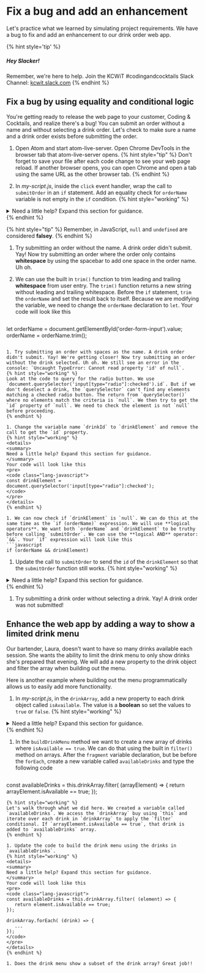 # Fix a bug and add an enhancement

Let's practice what we learned by simulating project requirements. We have a bug to fix and add an enhancement to our drink order web app.

{% hint style='tip' %}
##### Hey Slacker!

Remember, we're here to help.
Join the KCWiT #codingandcocktails Slack Channel: [kcwit.slack.com](http://kcwit.slack.com)
{% endhint %}


## Fix a bug by using equality and conditional logic
You're getting ready to release the web page to your customer, Coding & Cocktails, and realize there's a bug! You can submit an order without a name and without selecting a drink order. Let's check to make sure a name and a drink order exists before submitting the order.

1. Open Atom and start atom-live-server. Open Chrome DevTools in the browser tab that atom-live-server opens.
   {% hint style="tip" %}
Don't forget to save your file after each code change to see your web page reload. If another browser opens, you can open Chrome and open a tab using the same URL as the other browser tab.
   {% endhint %}

1. In _my-script.js_, inside the `click` event handler, wrap the call to `submitOrder` in an `if` statement. Add an equality check for `orderName` variable is not empty in the `if` condition.
   {% hint style="working" %}
<details>
<summary>
Need a little help? Expand this section for guidance. 
</summary> 
Your code will look like this
<pre>
<code class="lang-javascript">
if (orderName) {
       submitOrder(orderName, drinkId);
}
</code>
</pre>
</details>
   {% endhint %}

   {% hint style="tip" %}
Remember, in JavaScript, `null` and `undefined` are considered **falsey**.
   {% endhint %}

1. Try submitting an order without the name. A drink order didn't submit. Yay! Now try submitting an order where the order only contains **whitespace** by using the spacebar to add one space in the order name. Uh oh.

1. We can use the built in `trim()` function to trim leading and trailing **whitespace** from user entry. The `trim()` function returns a new string without leading and trailing whitespace. Before the `if` statement, `trim` the `orderName` and set the result back to itself. Because we are modifying the variable, we need to change the `orderName` declaration to `let`. Your code will look like this
   ```javascript
let orderName = document.getElementById('order-form-input').value;
orderName = orderName.trim();
   ```

1. Try submitting an order with spaces as the name. A drink order didn't submit. Yay! We're getting closer! Now try submitting an order without the drink selected. Uh oh. We still see an error in the console: `Uncaught TypeError: Cannot read property 'id' of null`.
   {% hint style="working" %}
Look at the code to query for the radio button. We use `document.querySelector('input[type="radio"]:checked').id`. But if we don't deselect a drink, the `querySelector` can't find any elements matching a checked radio button. The return from `querySelector()` where no elements match the criteria is `null`. We then try to get the `id` property of `null`. We need to check the element is not `null` before proceeding.
   {% endhint %}

1. Change the variable name `drinkId` to `drinkElement` and remove the call to get the `id` property.
   {% hint style="working" %}
<details>
<summary>
Need a little help? Expand this section for guidance. 
</summary> 
Your code will look like this
<pre>
<code class="lang-javascript">
const drinkElement = document.querySelector('input[type="radio"]:checked');
</code>
</pre>
</details>
   {% endhint %}
   
1. We can now check if `drinkElement` is `null`. We can do this at the same time as the `if (orderName)` expression. We will use **logical operators**. We want both `orderName` and `drinkElement` to be truthy before calling `submitOrder`. We can use the **logical AND** operator: `&&`. Your `if` expression will look like this
   ```javascript
if (orderName && drinkElement)
   ```

1. Update the call to `submitOrder` to send the `id` of the `drinkElement` so that the `submitOrder` function still works.
   {% hint style="working" %}
<details>
<summary>
Need a little help? Expand this section for guidance. 
</summary> 
Your code will look like this
<pre>
<code class="lang-javascript">
submitOrder(orderName, drinkElement.id);
</code>
</pre>
</details>
   {% endhint %}

1. Try submitting a drink order without selecting a drink. Yay! A drink order was not submitted!


## Enhance the web app by adding a way to show a limited drink menu
Our bartender, Laura, doesn't want to have so many drinks available each session. She wants the ability to limit the drink menu to only show drinks she's prepared that evening. We will add a new property to the drink object and filter the array when building out the menu.

Here is another example where building out the menu programmatically allows us to easily add more functionality.

1. In _my-script.js_, in the `drinkArray`, add a new property to each drink object called `isAvailable`. The value is a **boolean** so set the values to `true` or `false`.
   {% hint style="working" %}
<details>
<summary>
Need a little help? Expand this section for guidance. 
</summary> 
Your drink object inside the array will look like this
<pre>
<code class="lang-javascript">
{
      'id': 'focusedLady',
      'label': 'Focused Lady',
      'photoId': 'eXdKs9d37Sc',
      'isAvailable': true
}
</code>
</pre>
Don't forget the single quotes and a comma between the <code>photoId</code> property and the new property. Make sure you add the property to every object!
</details>
   {% endhint %}

1. In the `buildDrinkMenu` method we want to create a new array of drinks where `isAvailable == true`. We can do that using the built in `filter()` method on arrays. After the `fragment` variable declaration, but be before the `forEach`, create a new variable called `availableDrinks` and type the following code
   ```javascript
const availableDrinks = this.drinkArray.filter( (arrayElement) => {
      return arrayElement.isAvailable == true;
});
   ```
   {% hint style="working" %}
Let's walk through what we did here. We created a variable called `availableDrinks`. We access the `drinkArray` buy using `this` and iterate over each drink in `drinkArray` to apply the `filter` conditional. If `arrayElement.isAvailable == true`, that drink is added to `availableDrinks` array.
   {% endhint %}

1. Update the code to build the drink menu using the drinks in `availableDrinks`.
   {% hint style="working" %}
<details>
<summary>
Need a little help? Expand this section for guidance. 
</summary> 
Your code will look like this
<pre>
<code class="lang-javascript">
const availableDrinks = this.drinkArray.filter( (element) => {
      return element.isAvailable == true;
});

drinkArray.forEach( (drink) => {
      ...
});
</code>
</pre>
</details>
   {% endhint %}

1. Does the drink menu show a subset of the drink array? Great job!!

